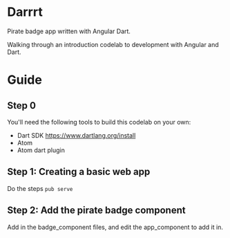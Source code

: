 # Darrrt
Pirate badge app written with Angular Dart.

Walking through an introduction codelab to development with Angular and Dart.

# Guide
## Step 0
You'll need the following tools to build this codelab on your own:
 - Dart SDK https://www.dartlang.org/install
 - Atom
 - Atom dart plugin

## Step 1: Creating a basic web app
Do the steps
`pub serve`

## Step 2: Add the pirate badge component
Add in the badge_component files, and edit the app_component to add it in.
